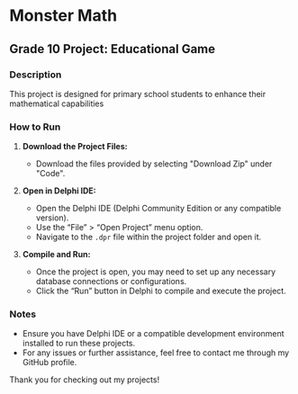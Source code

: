 # Monster Math

## Grade 10 Project: Educational Game

### Description
This project is designed for primary school students to enhance their mathematical capabilities

### How to Run
1. **Download the Project Files:**
   - Download the files provided by selecting "Download Zip" under "Code".

2. **Open in Delphi IDE:**
   - Open the Delphi IDE (Delphi Community Edition or any compatible version).
   - Use the “File” > “Open Project” menu option.
   - Navigate to the `.dpr` file within the project folder and open it.

3. **Compile and Run:**
   - Once the project is open, you may need to set up any necessary database connections or configurations.
   - Click the “Run” button in Delphi to compile and execute the project.


### Notes
- Ensure you have Delphi IDE or a compatible development environment installed to run these projects.
- For any issues or further assistance, feel free to contact me through my GitHub profile.

Thank you for checking out my projects!
